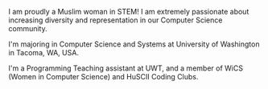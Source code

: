 I am proudly a Muslim woman in STEM! I am extremely passionate about increasing diversity and representation in our Computer Science community.

I'm majoring in Computer Science and Systems at University of Washington in Tacoma, WA, USA.

I'm a Programming Teaching assistant at UWT, and a member of WiCS (Women in Computer Science) and HuSCII Coding Clubs.
